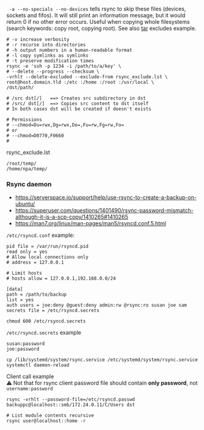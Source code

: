 ` -a --no-specials --no-devices` tells rsync to skip these files (devices, sockets and fifos). It will still print an information message, but it would return 0 if no other error occurs. Useful when copying whole filesystems (search keywords: copy root, copying root). See also [tar](./tar.md) excludes example.

```shell
# -v increase verbosity
# -r recurse into directories
# -h output numbers in a human-readable format
# -l copy symlinks as symlinks
# -t preserve modification times
rsync -e 'ssh -p 1234 -i /path/to/a/key' \
# --delete --progress --checksum \
-vrhlt --delete-excluded --exclude-from rsync_exclude.lst \
root@host.domain.tld :/etc :/home :/root :/usr/local \
/dst/path/

# /src dst[/]   ==> Creates src subdirectory in dst
# /src/ dst[/]  ==> Copies src content to dst itself
# In both cases dst will be created if doesn't exists

# Permissions
# --chmod=Du=rwx,Dg=rwx,Do=,Fu=rw,Fg=rw,Fo=
# or
# --chmod=D0770,F0660
# 
```
rsync_exclude.lst
```
/root/temp/
/home/npa/temp/
```

### Rsync daemon
* https://serverspace.io/support/help/use-rsync-to-create-a-backup-on-ubuntu/
* https://superuser.com/questions/1401490/rsync-password-mismatch-although-it-is-a-scp-copy/1410265#1410265
* https://man7.org/linux/man-pages/man5/rsyncd.conf.5.html

`/etc/rsyncd.conf` example:
```
pid file = /var/run/rsyncd.pid
read only = yes
# Allow local connections only
# address = 127.0.0.1

# Limit hosts
# hosts allow = 127.0.0.1,192.168.0.0/24

[data]
path = /path/to/backup
list = yes
auth users = joe:deny @guest:deny admin:rw @rsync:ro susan joe sam
secrets file = /etc/rsyncd.secrets
```
```shell
chmod 600 /etc/rsyncd.secrets
```
`/etc/rsyncd.secrets` example
```
susan:password
joe:password
```

```shell
cp /lib/systemd/system/rsync.service /etc/systemd/system/rsync.service
systemctl daemon-reload
```
Client call example<br>
:warning: Not that for rsync client password file should contain **only password**, not `username:password`

```shell
rsync -vrhlt --password-file=/etc/rsyncd.passwd backuppc@localhost::smb/172.24.0.11/C/Users dst

# List module contents recursive
rsync user@localhost::home -r
```
